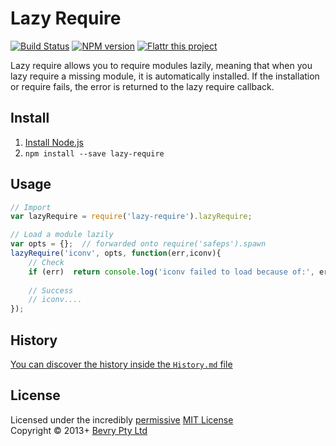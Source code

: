 # Lazy Require

[![Build Status](https://secure.travis-ci.org/bevry/lazy-require.png?branch=master)](http://travis-ci.org/bevry/lazy-require)
[![NPM version](https://badge.fury.io/js/lazy-require.png)](https://npmjs.org/package/lazy-require)
[![Flattr this project](https://raw.github.com/balupton/flattr-buttons/master/badge-89x18.gif)](http://flattr.com/thing/344188/balupton-on-Flattr)

Lazy require allows you to require modules lazily, meaning that when you lazy require a missing module, it is automatically installed. If the installation or require fails, the error is returned to the lazy require callback.


## Install

1. [Install Node.js](http://bevry.me/node/install)
2. `npm install --save lazy-require`



## Usage

``` javascript
// Import
var lazyRequire = require('lazy-require').lazyRequire;

// Load a module lazily
var opts = {};  // forwarded onto require('safeps').spawn
lazyRequire('iconv', opts, function(err,iconv){
	// Check
	if (err)  return console.log('iconv failed to load because of:', err.stack);
	
	// Success
	// iconv....
});
```



## History
[You can discover the history inside the `History.md` file](https://github.com/bevry/lazy-require/blob/master/History.md#files)



## License
Licensed under the incredibly [permissive](http://en.wikipedia.org/wiki/Permissive_free_software_licence) [MIT License](http://creativecommons.org/licenses/MIT/)
<br/>Copyright © 2013+ [Bevry Pty Ltd](http://bevry.me)
